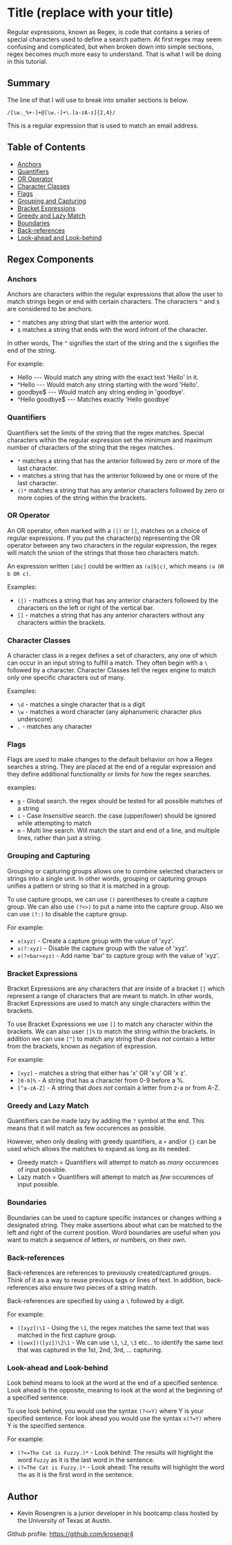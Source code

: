 # Title (replace with your title)

Regular expressions, known as Regex, is code that contains a series of special characters used to define a search pattern. At first regex may seem confusing and complicated, but when broken down into simple sections, regex becomes much more easy to understand. That is what I will be doing in this tutorial.

## Summary

The line of that I will use to break into smaller sections is below. 

```
/[\w._%+-]+@[\w.-]+\.[a-zA-z]{2,4}/
```
This is a regular expression that is used to match an email address.



## Table of Contents

- [Anchors](#anchors)
- [Quantifiers](#quantifiers)
- [OR Operator](#or-operator)
- [Character Classes](#character-classes)
- [Flags](#flags)
- [Grouping and Capturing](#grouping-and-capturing)
- [Bracket Expressions](#bracket-expressions)
- [Greedy and Lazy Match](#greedy-and-lazy-match)
- [Boundaries](#boundaries)
- [Back-references](#back-references)
- [Look-ahead and Look-behind](#look-ahead-and-look-behind)

## Regex Components

### Anchors
Anchors are characters within the regular expressions that allow the user to match strings begin or end with certain characters. The characters `^` and `$` are considered to be anchors.

- `^` matches any string that start with the anterior word.
- `$` matches a string that ends with the word infront of the character.

In other words, The `^` signifies the start of the string and the `$` signifies the end of the string.

For example:
- Hello --- Would match any string with the exact text 'Hello' in it. 
- ^Hello --- Would match any string starting with the word 'Hello'.
- goodbye$ --- Would match any string ending in 'goodbye'.
- ^Hello goodbye$ --- Matches exactly 'Hello goodbye'


### Quantifiers

Quantifiers set the limits of the string that the regex matches. Special characters within the regular expression set the minimum and maximum number of characters of the string that the regex matches.

- `*` matches a string that has the anterior followed by zero or more of the last character. 
- `+` matches a string that has the anterior followed by one or more of the last character. 
- `()*` matches a string that has any anterior characters followed by zero or more copies of the string within the brackets.

### OR Operator

An OR operator, often marked with a `(|)` or `[]`, matches on a choice of regular expressions. If you put the character(s) representing the OR operator between any two characters in the regular expression, the regex will match the union of the strings that those two characters match. 

An expression written `[abc]` could be written as `(a|b|c)`, which means `(a OR b OR c)`.

Examples: 
* `(|)` - mathces a string that has any anterior characters followed by the characters on the left or right of the vertical bar.
* `[]` - matches a string that has any anterior characters without any characters within the brackets.

### Character Classes

A character class in a regex defines a set of characters, any one of which can occur in an input string to fulfill a match. They often begin with a `\` followed by a character. Character Classes tell the regex engine to match only one specific characters out of many.

Examples:
* `\d` - matches a single character that is a digit
* `\w` - matches a word character (any alphanumeric character plus underscore)
* `.` - matches any character


### Flags

Flags are used to make changes to the default behavior on how a Regex searches a string. They are placed at the end of a regular expression and they define additional functionality or limits for how the regex searches.

examples: 
* `g` - Global search. the regex should be tested for all possible matches of a string
* `i` - Case *Insensitive* search. the case (upper/lower) should be ignored while attempting to match
* `m` - Multi line search. Will match the start and end of a line, and multiple lines, rather than just a string.

### Grouping and Capturing

Grouping or capturing groups allows one to combine selected characters or strings into a single unit. In other words, grouping or capturing groups unifies a pattern or string so that it is matched in a group.

To use capture groups, we can use `()` parentheses to create a capture group. We can also use `(?<>)` to put a name into the capture group. Also we can use `(?:)` to disable the capture group.

For example: 
* `x(xyz)` - Create a capture group with the value of 'xyz'.
* `x(?:xyz)` - Disable the capture group with the value of 'xyz'.
* `x(?<bar>xyz)` - Add name 'bar' to capture group with the value of 'xyz'.


### Bracket Expressions

Bracket Expressions are any characters that are inside of a bracket `[]` which represent a range of characters that are meant to match. In other words, Bracket Expressions are used to match any single characters within the brackets.

To use Bracket Expressions we use `[]` to match any character within the brackets. We can also user `[]%` to match the string within the brackets. In addition we can use `[^]` to match any string that *does not* contain a letter from the brackets, known as negation of expression.

For example: 
* `[xyz]` - matches a string that either has 'x' OR 'x y' OR 'x z'. 
* `[0-9]%` - A string that has a character from 0-9 before a %.
* `[^a-zA-Z]` - A string that *does not* contain a letter from z-a or from A-Z.

### Greedy and Lazy Match

Quantifiers can be made lazy by adding the `?` symbol at the end. This means that it will match as few occurences as possible.

However, when only dealing with greedy quantifiers, a `+` and/or `{}` can be used which allows the matches to expand as long as its needed.

* Greedy match = Quantifiers will attempt to match as *many* occurences of input possible.
* Lazy match = Quantifiers will attempt to match as *few* occurences of input possible.

### Boundaries

Boundaries can be used to capture specific instances or changes withing a designated string. They make assertions about what can be matched to the left and right of the current position.
Word boundaries are useful when you want to match a sequence of letters, or numbers, on their own.



### Back-references

Back-references are references to previously created/captured groups. Think of it as a way to reuse previous tags or lines of text. In addition, back-references also ensure two pieces of a string match.

Back-references are specified by using a `\` followed by a digit. 

For example:
* `([xyz])\1` - Using the `\1`, the regex matches the same text that was matched in the first capture group.
* `([uwx])([yz])\2\1` - We can use `\1`, `\2`, `\3` etc... to identify the same text that was captured in the 1st, 2nd, 3rd, ... capturing.

### Look-ahead and Look-behind

Look behind means to look at the word at the end of a specified sentence. Look ahead is the opposite, meaning to look at the word at the beginning of a specified sentence. 

To use look behind, you would use the syntax `(?<=Y)` where Y is your specified sentence. For look ahead you would use the syntax `x(?=Y)` where Y is the specified sentence.

For example: 
* `(?<=The Cat is Fuzzy.)*` - Look behind: The results will highlight the word `Fuzzy` as it is the last word in the sentence.
* `(?=The Cat is Fuzzy.)*` - Look ahead: The results will highlight the word `The` as it is the first word in the sentence.

## Author

- Kevin Rosengren is a junior developer in his bootcamp class hosted by the University of Texas at Austin.

Github profile: https://github.com/krosengr4
